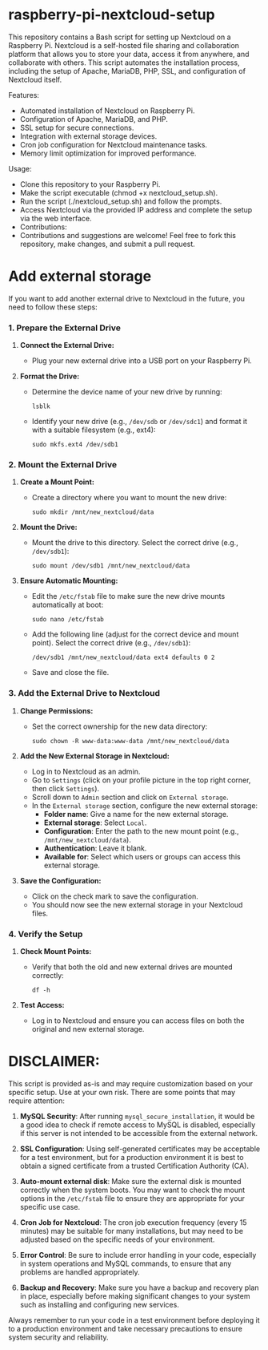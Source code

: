 # raspberry-pi-nextcloud-setup
This repository contains a Bash script for setting up Nextcloud on a Raspberry Pi. Nextcloud is a self-hosted file sharing and collaboration platform that allows you to store your data, access it from anywhere, and collaborate with others. This script automates the installation process, including the setup of Apache, MariaDB, PHP, SSL, and configuration of Nextcloud itself.

Features:
- Automated installation of Nextcloud on Raspberry Pi.
- Configuration of Apache, MariaDB, and PHP.
- SSL setup for secure connections.
- Integration with external storage devices.
- Cron job configuration for Nextcloud maintenance tasks.
- Memory limit optimization for improved performance.


Usage:
- Clone this repository to your Raspberry Pi.
- Make the script executable (chmod +x nextcloud_setup.sh).
- Run the script (./nextcloud_setup.sh) and follow the prompts.
- Access Nextcloud via the provided IP address and complete the setup via the web interface.
- Contributions:
- Contributions and suggestions are welcome! Feel free to fork this repository, make changes, and submit a pull request.

# Add external storage
If you want to add another external drive to Nextcloud in the future, you need to follow these steps:

### 1. Prepare the External Drive

1. **Connect the External Drive:**
   - Plug your new external drive into a USB port on your Raspberry Pi.

2. **Format the Drive:**
   - Determine the device name of your new drive by running:
     ```
     lsblk
     ```
   - Identify your new drive (e.g., `/dev/sdb` or `/dev/sdc1`) and format it with a suitable filesystem (e.g., ext4):
     ```
     sudo mkfs.ext4 /dev/sdb1
     ```

### 2. Mount the External Drive

1. **Create a Mount Point:**
   - Create a directory where you want to mount the new drive:
     ```
     sudo mkdir /mnt/new_nextcloud/data
     ```

2. **Mount the Drive:**
   - Mount the drive to this directory. Select the correct drive (e.g., `/dev/sdb1`):
     ```
     sudo mount /dev/sdb1 /mnt/new_nextcloud/data
     ```

3. **Ensure Automatic Mounting:**
   - Edit the `/etc/fstab` file to make sure the new drive mounts automatically at boot:
     ```
     sudo nano /etc/fstab
     ```
   - Add the following line (adjust for the correct device and mount point). Select the correct drive (e.g., `/dev/sdb1`):
     ```
     /dev/sdb1 /mnt/new_nextcloud/data ext4 defaults 0 2
     ```
   - Save and close the file.

### 3. Add the External Drive to Nextcloud

1. **Change Permissions:**
   - Set the correct ownership for the new data directory:
     ```
     sudo chown -R www-data:www-data /mnt/new_nextcloud/data
     ```

2. **Add the New External Storage in Nextcloud:**
   - Log in to Nextcloud as an admin.
   - Go to `Settings` (click on your profile picture in the top right corner, then click `Settings`).
   - Scroll down to `Admin` section and click on `External storage`.
   - In the `External storage` section, configure the new external storage:
     - **Folder name**: Give a name for the new external storage.
     - **External storage**: Select `Local`.
     - **Configuration**: Enter the path to the new mount point (e.g., `/mnt/new_nextcloud/data`).
     - **Authentication**: Leave it blank.
     - **Available for**: Select which users or groups can access this external storage.

3. **Save the Configuration:**
   - Click on the check mark to save the configuration.
   - You should now see the new external storage in your Nextcloud files.

### 4. Verify the Setup

1. **Check Mount Points:**
   - Verify that both the old and new external drives are mounted correctly:
     ```
     df -h
     ```

2. **Test Access:**
   - Log in to Nextcloud and ensure you can access files on both the original and new external storage.

# DISCLAIMER:
This script is provided as-is and may require customization based on your specific setup. Use at your own risk.
There are some points that may require attention:

1. **MySQL Security**: After running `mysql_secure_installation`, it would be a good idea to check if remote access to MySQL is disabled, especially if this server is not intended to be accessible from the external network.

2. **SSL Configuration**: Using self-generated certificates may be acceptable for a test environment, but for a production environment it is best to obtain a signed certificate from a trusted Certification Authority (CA).

3. **Auto-mount external disk**: Make sure the external disk is mounted correctly when the system boots. You may want to check the mount options in the `/etc/fstab` file to ensure they are appropriate for your specific use case.

4. **Cron Job for Nextcloud**: The cron job execution frequency (every 15 minutes) may be suitable for many installations, but may need to be adjusted based on the specific needs of your environment.

5. **Error Control**: Be sure to include error handling in your code, especially in system operations and MySQL commands, to ensure that any problems are handled appropriately.

6. **Backup and Recovery**: Make sure you have a backup and recovery plan in place, especially before making significant changes to your system such as installing and configuring new services.

Always remember to run your code in a test environment before deploying it to a production environment and take necessary precautions to ensure system security and reliability.

